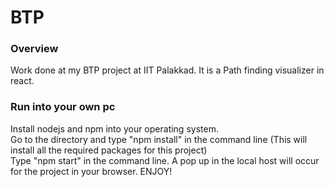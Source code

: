 # BTP
### Overview
Work done at my BTP project at IIT Palakkad. It is a Path finding visualizer in react.

### Run into your own pc
Install nodejs and npm into your operating system.<br />
Go to the directory and type "npm install" in the command line (This will install all the required packages for this project)<br />
Type "npm start" in the command line. A pop up in the local host will occur for the project in your browser. ENJOY!
